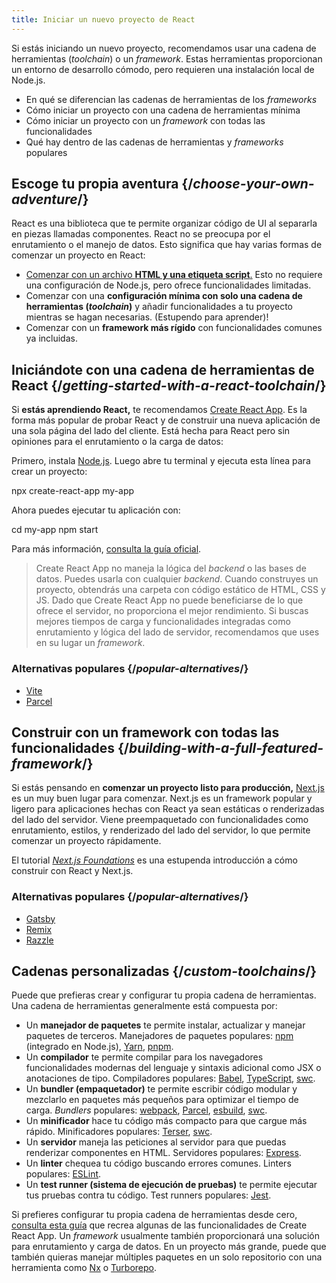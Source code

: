 ```yaml
---
title: Iniciar un nuevo proyecto de React
---
```


<Intro>

Si estás iniciando un nuevo proyecto, recomendamos usar una cadena de herramientas (*toolchain*) o un *framework*. Estas herramientas proporcionan un entorno de desarrollo cómodo, pero requieren una instalación local de Node.js.

</Intro>

<YouWillLearn>

* En qué se diferencian las cadenas de herramientas de los *frameworks*
* Cómo iniciar un proyecto con una cadena de herramientas mínima
* Cómo iniciar un proyecto con un *framework* con todas las funcionalidades
* Qué hay dentro de las cadenas de herramientas y *frameworks* populares

</YouWillLearn>

## Escoge tu propia aventura {/*choose-your-own-adventure*/}

React es una biblioteca que te permite organizar código de UI al separarla en piezas llamadas componentes. React no se preocupa por el enrutamiento o el manejo de datos. Esto significa que hay varias formas de comenzar un proyecto en React:

* [Comenzar con un archivo **HTML y una etiqueta script**.](/learn/add-react-to-a-website) Esto no requiere una configuración de Node.js, pero ofrece funcionalidades limitadas.
* Comenzar con una **configuración mínima con solo una cadena de herramientas (_toolchain_)** y añadir funcionalidades a tu proyecto mientras se hagan necesarias. (Estupendo para aprender)!
* Comenzar con un **framework más rígido** con funcionalidades comunes ya incluidas.

## Iniciándote con una cadena de herramientas de React {/*getting-started-with-a-react-toolchain*/}

Si **estás aprendiendo React,** te recomendamos [Create React App](https://create-react-app.dev/). Es la forma más popular de probar React y de construir una nueva aplicación de una sola página del lado del cliente. Está hecha para React pero sin opiniones para el enrutamiento o la carga de datos:

Primero, instala [Node.js](https://nodejs.org/en/). Luego abre tu terminal y ejecuta esta línea para crear un proyecto:

<TerminalBlock>

npx create-react-app my-app

</TerminalBlock>

Ahora puedes ejecutar tu aplicación con:

<TerminalBlock>

cd my-app
npm start

</TerminalBlock>

Para más información, [consulta la guía oficial](https://create-react-app.dev/docs/getting-started).

> Create React App no maneja la lógica del *backend* o las bases de datos. Puedes usarla con cualquier *backend*. Cuando construyes un proyecto, obtendrás una carpeta con código estático de HTML, CSS y JS. Dado que Create React App no puede beneficiarse de lo que ofrece el servidor, no proporciona el mejor rendimiento. Si buscas mejores tiempos de carga y funcionalidades integradas como enrutamiento y lógica del lado de servidor, recomendamos que uses en su lugar un *framework*.

### Alternativas populares {/*popular-alternatives*/}

* [Vite](https://vitejs.dev/guide/)
* [Parcel](https://parceljs.org/)

## Construir con un framework con todas las funcionalidades {/*building-with-a-full-featured-framework*/}

Si estás pensando en **comenzar un proyecto listo para producción,** [Next.js](https://nextjs.org/) es un muy buen lugar para comenzar. Next.js es un framework popular y ligero para aplicaciones hechas con React ya sean estáticas o renderizadas del lado del servidor. Viene preempaquetado con funcionalidades como enrutamiento, estilos, y renderizado del lado del servidor, lo que permite comenzar un proyecto rápidamente.

El tutorial [*Next.js Foundations*](https://nextjs.org/learn/foundations/about-nextjs) es una estupenda introducción a cómo construir con React y Next.js.

### Alternativas populares {/*popular-alternatives*/}

* [Gatsby](https://www.gatsbyjs.org/)
* [Remix](https://remix.run/)
* [Razzle](https://razzlejs.org/)

## Cadenas personalizadas {/*custom-toolchains*/}

Puede que prefieras crear y configurar tu propia cadena de herramientas. Una cadena de herramientas generalmente está compuesta por:

* Un **manejador de paquetes** te permite instalar, actualizar y manejar paquetes de terceros. Manejadores de paquetes populares: [npm](https://www.npmjs.com/) (integrado en Node.js), [Yarn](https://yarnpkg.com/), [pnpm](https://pnpm.io/).
* Un **compilador** te permite compilar para los navegadores funcionalidades modernas del lenguaje y sintaxis adicional como JSX o anotaciones de tipo. Compiladores populares: [Babel](https://babeljs.io/), [TypeScript](http://typescript.org/), [swc](https://swc.rs/).
* Un **bundler (empaquetador)** te permite escribir código modular y mezclarlo en paquetes más pequeños para optimizar el tiempo de carga. *Bundlers* populares: [webpack](https://webpack.js.org/), [Parcel](https://parceljs.org/), [esbuild](https://esbuild.github.io/), [swc](https://swc.rs/).
* Un **minificador** hace tu código más compacto para que cargue más rápido. Minificadores populares: [Terser](https://terser.org/), [swc](https://swc.rs/).
* Un **servidor** maneja las peticiones al servidor para que puedas renderizar componentes en HTML. Servidores populares: [Express](https://expressjs.com/).
* Un **linter** chequea tu código buscando errores comunes. Linters populares: [ESLint](https://eslint.org/).
* Un **test runner (sistema de ejecución de pruebas)** te permite ejecutar tus pruebas contra tu código. Test runners populares: [Jest](https://jestjs.io/).

Si prefieres configurar tu propia cadena de herramientas desde cero, [consulta esta guía](https://blog.usejournal.com/creating-a-react-app-from-scratch-f3c693b84658) que recrea algunas de las funcionalidades de Create React App. Un *framework* usualmente también proporcionará una solución para enrutamiento y carga de datos. En un proyecto más grande, puede que también quieras manejar múltiples paquetes en un solo repositorio con una herramienta como [Nx](https://nx.dev/react) o [Turborepo](https://turborepo.org/).
